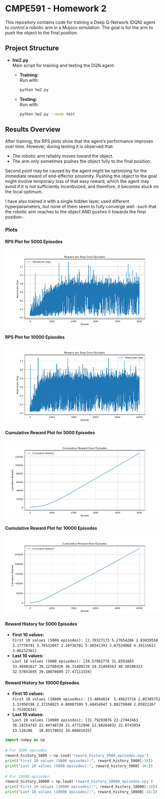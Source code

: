 # CMPE591 - Homework 2

This repository contains code for training a Deep Q-Network (DQN) agent to control a robotic arm in a Mujoco simulation. The goal is for the arm to push the object to the final position.

## Project Structure

- **hw2.py**  
  Main script for training and testing the DQN agent.

  - **Training:**  
    Run with:
    ```bash
    python hw2.py
    ```
  - **Testing:**  
    Run with:
    ```bash
    python hw2.py --mode test
    ```

## Results Overview

After training, the RPS plots show that the agent’s performance improves over time. However, during testing it is observed that:

- The robotic arm reliably moves toward the object.
- The arm only sometimes pushes the object fully to the final position.

Second point may be caused by the agent might be optimizing for the immediate reward of end-effector proximity. Pushing the object to the goal might involve temporary loss of that easy reward, which the agent may avoid if it is not sufficiently incentivized, and therefore, it becomes stuck on the local optimum.

I have also trained it with a single hidden layer, used different hyperparameters, but none of them seem to fully converge well -such that the robotic arm reaches to the object AND pushes it towards the final position-.

### Plots

#### RPS Plot for 5000 Episodes

![RPS Plot 5000 Episodes](rps_plot_5000_episodes.png)

#### RPS Plot for 10000 Episodes

![RPS Plot 10000 Episodes](rps_plot_10000_episodes.png)

#### Cumulative Reward Plot for 5000 Episodes

![Cumulative Reward Plot 10000 Episodes](cumulative_reward_5000_episodes.png)

#### Cumulative Reward Plot for 10000 Episodes

![Cumulative Reward Plot 10000 Episodes](cumulative_reward_10000_episodes.png)

#### Reward History for 5000 Episodes

- **First 10 values:**  
  `First 10 values (5000 episodes): [2.78327173 5.27654286 2.83839558 3.17770791 3.76532047 2.20736781 5.30341393 2.67524068 4.39115611 3.06232361]`
- **Last 10 values:**  
  `Last 10 values (5000 episodes): [34.57982778 31.6591883  33.40401617 39.12768426 36.31400139 24.31494563 40.50106322 32.57841695 39.10078609 27.47111534]`

#### Reward History for 10000 Episodes

- **First 10 values:**  
  `First 10 values (10000 episodes): [3.4864814  5.49623716 2.85385751 3.31950198 2.37158823 6.80887599 5.48454947 5.88279848 2.05821267 3.75392634]`
- **Last 10 values:**  
  `Last 10 values (10000 episodes): [31.79293076 22.27942463 36.18354745 22.94748739 22.47712996 12.80264032 22.0743034  13.116206   10.85179652 34.06601635]`

```python
import numpy as np

# For 5000 episodes
reward_history_5000 = np.load('reward_history_5000_episodes.npy')
print("First 10 values (5000 episodes):", reward_history_5000[:10])
print("Last 10 values (5000 episodes):", reward_history_5000[-10:])

# For 10000 episodes
reward_history_10000 = np.load('reward_history_10000_episodes.npy')
print("First 10 values (10000 episodes):", reward_history_10000[:10])
print("Last 10 values (10000 episodes):", reward_history_10000[-10:])
```
